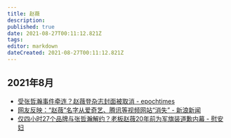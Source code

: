 ```yaml
---
title: 赵薇
description: 
published: true
date: 2021-08-27T00:11:12.821Z
tags:
editor: markdown
dateCreated: 2021-08-27T00:11:12.821Z
---
```


## 2021年8月

+ [受张哲瀚事件牵连？赵薇登杂志封面被取消 - epochtimes](https://web.archive.org/web/20210826161234/https://www.epochtimes.com/gb/21/8/16/n13166423.htm)
+ [网友反映：“赵薇”名字从爱奇艺、腾讯等视频网站“消失” - 新浪新闻](https://web.archive.org/web/20210826161837/https://news.sina.com.cn/c/2021-08-26/doc-ikqciyzm3813359.shtml)
+ [仅四小时27个品牌与张哲瀚解约？老板赵薇20年前为军旗装道歉内幕 - 慰安妇](https://web.archive.org/web/20210826161400/https://www.sohu.com/a/483405928_121124969)
